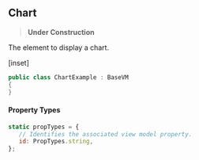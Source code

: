 ﻿## Chart

> __Under Construction__

The element to display a chart.

[inset]

```csharp
public class ChartExample : BaseVM
{
}
```

#### Property Types

```jsx
static propTypes = {
   // Identifies the associated view model property.
   id: PropTypes.string,
};
```